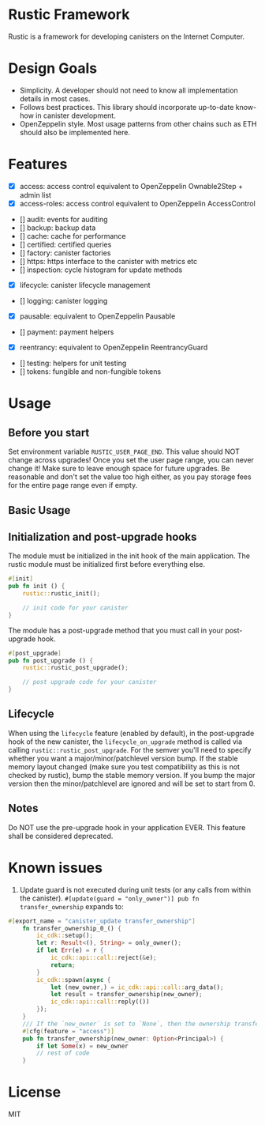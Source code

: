 # Rustic Framework
Rustic is a framework for developing canisters on the Internet Computer.

# Design Goals
- Simplicity. A developer should not need to know all implementation details in most cases.
- Follows best practices. This library should incorporate up-to-date know-how in canister development.
- OpenZeppelin style. Most usage patterns from other chains such as ETH should also be implemented here.

# Features
- [x] access: access control equivalent to OpenZeppelin Ownable2Step + admin list
- [x] access-roles: access control equivalent to OpenZeppelin AccessControl
- [] audit: events for auditing
- [] backup: backup data
- [] cache: cache for performance
- [] certified: certified queries
- [] factory: canister factories
- [] https: https interface to the canister with metrics etc
- [] inspection: cycle histogram for update methods
- [x] lifecycle: canister lifecycle management
- [] logging: canister logging
- [x] pausable: equivalent to OpenZeppelin Pausable
- [] payment: payment helpers
- [x] reentrancy: equivalent to OpenZeppelin ReentrancyGuard
- [] testing: helpers for unit testing
- [] tokens: fungible and non-fungible tokens

# Usage
## Before you start
Set environment variable `RUSTIC_USER_PAGE_END`. This value should NOT change across upgrades!
Once you set the user page range, you can never change it! Make sure to leave enough space for future upgrades. Be reasonable and don't set the value too high either, as you pay storage fees for the entire page range even if empty.

## Basic Usage


## Initialization and post-upgrade hooks
The module must be initialized in the init hook of the main application. The rustic module must be initialized first before everything else.

```rust
#[init]
pub fn init () {
    rustic::rustic_init();

    // init code for your canister
}
```

The module has a post-upgrade method that you must call in your post-upgrade hook.
```rust
#[post_upgrade]
pub fn post_upgrade () {
    rustic::rustic_post_upgrade();

    // post upgrade code for your canister
}
```

## Lifecycle
When using the `lifecycle` feature (enabled by default), in the post-upgrade hook of the new canister, the `lifecycle_on_upgrade` method is called via calling `rustic::rustic_post_upgrade`. For the semver you'll need to specify whether you want a major/minor/patchlevel version bump. If the stable memory layout changed (make sure you test compatibility as this is not checked by rustic), bump the stable memory version. If you bump the major version then the minor/patchlevel are ignored and will be set to start from 0. 

## Notes
Do NOT use the pre-upgrade hook in your application EVER. This feature shall be considered deprecated.

# Known issues
1. Update guard is not executed during unit tests (or any calls from within the canister).
`#[update(guard = "only_owner")] pub fn transfer_ownership` expands to:
```rust
#[export_name = "canister_update transfer_ownership"]
    fn transfer_ownership_0_() {
        ic_cdk::setup();
        let r: Result<(), String> = only_owner();
        if let Err(e) = r {
            ic_cdk::api::call::reject(&e);
            return;
        }
        ic_cdk::spawn(async {
            let (new_owner,) = ic_cdk::api::call::arg_data();
            let result = transfer_ownership(new_owner);
            ic_cdk::api::call::reply(())
        });
    }
    /// If the `new_owner` is set to `None`, then the ownership transfer is cancelled
    #[cfg(feature = "access")]
    pub fn transfer_ownership(new_owner: Option<Principal>) {
        if let Some(x) = new_owner 
        // rest of code
    }
```

# License
MIT

